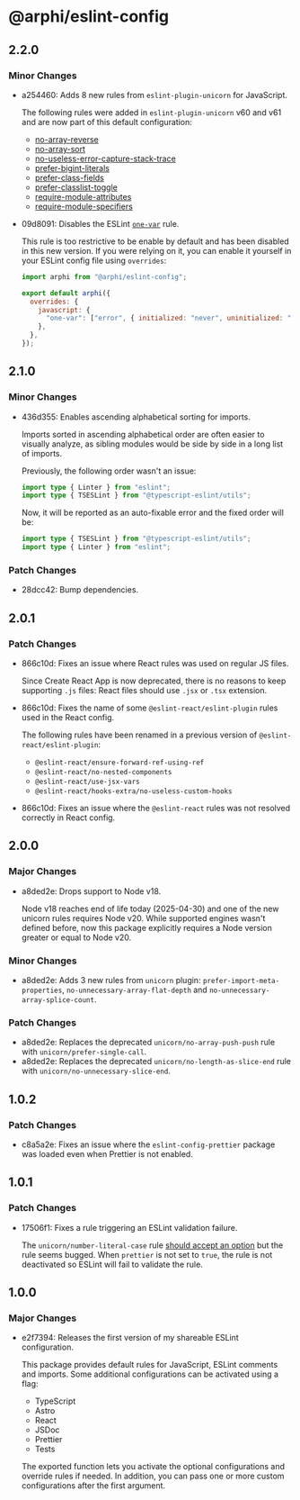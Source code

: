 # @arphi/eslint-config

## 2.2.0

### Minor Changes

- a254460: Adds 8 new rules from `eslint-plugin-unicorn` for JavaScript.

  The following rules were added in `eslint-plugin-unicorn` v60 and v61 and are now part of this default configuration:
  - [no-array-reverse](https://github.com/sindresorhus/eslint-plugin-unicorn/blob/main/docs/rules/no-array-reverse.md)
  - [no-array-sort](https://github.com/sindresorhus/eslint-plugin-unicorn/blob/main/docs/rules/no-array-sort.md)
  - [no-useless-error-capture-stack-trace](https://github.com/sindresorhus/eslint-plugin-unicorn/blob/main/docs/rules/no-useless-error-capture-stack-trace.md)
  - [prefer-bigint-literals](https://github.com/sindresorhus/eslint-plugin-unicorn/blob/main/docs/rules/prefer-bigint-literals.md)
  - [prefer-class-fields](https://github.com/sindresorhus/eslint-plugin-unicorn/blob/main/docs/rules/prefer-class-fields.md)
  - [prefer-classlist-toggle](https://github.com/sindresorhus/eslint-plugin-unicorn/blob/main/docs/rules/prefer-classlist-toggle.md)
  - [require-module-attributes](https://github.com/sindresorhus/eslint-plugin-unicorn/blob/main/docs/rules/require-module-attributes.md)
  - [require-module-specifiers](https://github.com/sindresorhus/eslint-plugin-unicorn/blob/main/docs/rules/require-module-specifiers.md)

- 09d8091: Disables the ESLint [`one-var`](https://eslint.org/docs/latest/rules/one-var) rule.

  This rule is too restrictive to be enable by default and has been disabled in this new version. If you were relying on it, you can enable it yourself in your ESLint config file using `overrides`:

  ```js
  import arphi from "@arphi/eslint-config";

  export default arphi({
    overrides: {
      javascript: {
        "one-var": ["error", { initialized: "never", uninitialized: "always" }],
      },
    },
  });
  ```

## 2.1.0

### Minor Changes

- 436d355: Enables ascending alphabetical sorting for imports.

  Imports sorted in ascending alphabetical order are often easier to visually analyze, as sibling modules would be side by side in a long list of imports.

  Previously, the following order wasn't an issue:

  ```ts
  import type { Linter } from "eslint";
  import type { TSESLint } from "@typescript-eslint/utils";
  ```

  Now, it will be reported as an auto-fixable error and the fixed order will be:

  ```ts
  import type { TSESLint } from "@typescript-eslint/utils";
  import type { Linter } from "eslint";
  ```

### Patch Changes

- 28dcc42: Bump dependencies.

## 2.0.1

### Patch Changes

- 866c10d: Fixes an issue where React rules was used on regular JS files.

  Since Create React App is now deprecated, there is no reasons to keep supporting `.js` files: React files should use `.jsx` or `.tsx` extension.

- 866c10d: Fixes the name of some `@eslint-react/eslint-plugin` rules used in the React config.

  The following rules have been renamed in a previous version of `@eslint-react/eslint-plugin`:
  - `@eslint-react/ensure-forward-ref-using-ref`
  - `@eslint-react/no-nested-components`
  - `@eslint-react/use-jsx-vars`
  - `@eslint-react/hooks-extra/no-useless-custom-hooks`

- 866c10d: Fixes an issue where the `@eslint-react` rules was not resolved correctly in React config.

## 2.0.0

### Major Changes

- a8ded2e: Drops support to Node v18.

  Node v18 reaches end of life today (2025-04-30) and one of the new unicorn rules requires Node v20. While supported engines wasn't defined before, now this package explicitly requires a Node version greater or equal to Node v20.

### Minor Changes

- a8ded2e: Adds 3 new rules from `unicorn` plugin: `prefer-import-meta-properties`, `no-unnecessary-array-flat-depth` and `no-unnecessary-array-splice-count`.

### Patch Changes

- a8ded2e: Replaces the deprecated `unicorn/no-array-push-push` rule with `unicorn/prefer-single-call`.
- a8ded2e: Replaces the deprecated `unicorn/no-length-as-slice-end` rule with `unicorn/no-unnecessary-slice-end`.

## 1.0.2

### Patch Changes

- c8a5a2e: Fixes an issue where the `eslint-config-prettier` package was loaded even when Prettier is not enabled.

## 1.0.1

### Patch Changes

- 17506f1: Fixes a rule triggering an ESLint validation failure.

  The `unicorn/number-literal-case` rule [should accept an option](https://github.com/sindresorhus/eslint-plugin-unicorn/blob/main/docs/rules/number-literal-case.md) but the rule seems bugged. When `prettier` is not set to `true`, the rule is not deactivated so ESLint will fail to validate the rule.

## 1.0.0

### Major Changes

- e2f7394: Releases the first version of my shareable ESLint configuration.

  This package provides default rules for JavaScript, ESLint comments and imports. Some additional configurations can be activated using a flag:
  - TypeScript
  - Astro
  - React
  - JSDoc
  - Prettier
  - Tests

  The exported function lets you activate the optional configurations and override rules if needed. In addition, you can pass one or more custom configurations after the first argument.
